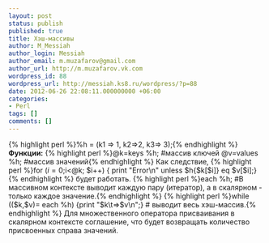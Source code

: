 ```yaml
---
layout: post
status: publish
published: true
title: Хэш-массивы
author: M_Messiah
author_login: Messiah
author_email: m.muzafarov@gmail.com
author_url: http://m.muzafarov.vk.com
wordpress_id: 88
wordpress_url: http://messiah.ks8.ru/wordpress/?p=88
date: 2012-06-26 22:08:11.000000000 +06:00
categories:
- Perl
tags: []
comments: []
---
```

{% highlight perl %}%h = (k1 => 1, k2=>2, k3=> 3);{% endhighlight %}
**Функции:**
{% highlight perl %}@k=keys %h; #массив ключей
@v=values %h; #массив значений{% endhighlight %}
Как следствие,
{% highlight perl %}for ($i=0;$i<@k; $i++) { print "Error\n" unless $h{$k[$i]} eq $v[$i];}{% endhighlight %}
будет работать.
{% highlight perl %}each %h; #В массивном контексте выводит каждую пару (итератор), а в скалярном - только каждое значение.{% endhighlight %}
{% highlight perl %}while (($k,$v)= each %h) {print "$k\t=>$v\n";} # выводит весь хэш-массив.{% endhighlight %}
Для множественного оператора присваивания в скалярном контексте соглашение, что будет возвращать количество присвоенных справа значений.
